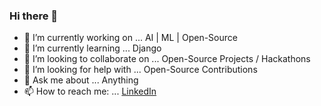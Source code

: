 ### Hi there 👋

- 🔭 I’m currently working on ... AI | ML | Open-Source
- 🌱 I’m currently learning ... Django
- 👯 I’m looking to collaborate on ... Open-Source Projects / Hackathons
- 🤔 I’m looking for help with ... Open-Source Contributions
- 💬 Ask me about ... Anything
- 📫 How to reach me: ... [LinkedIn](https://www.linkedin.com/in/akhileshthite/)
